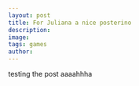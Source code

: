 ```yaml
---
layout: post
title: For Juliana a nice posterino
description: 
image: 
tags: games
author:
---
```


testing the post aaaahhha